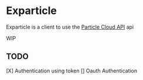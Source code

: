 # Exparticle

Exparticle is a client to use the [Particle Cloud API](https://docs.particle.io/reference/api/) api

WIP

## TODO

[X] Authentication using token
[] Oauth Authentication
